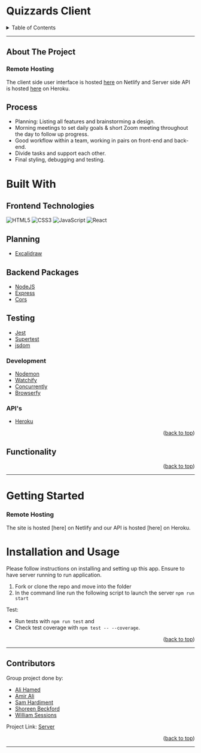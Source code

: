 # Quizzards Client 

<div id="top"></div>
<!-- TABLE OF CONTENTS -->
<details>
  <summary>Table of Contents</summary>
  <ol>
    <li>
      <a href="#about-the-project">About The Project</a>
      <ul>
        <li><a href="#process">Process</a></li>
      </ul>
    </li>
    <li>
       <a href="#built-with">Build With</a>
       </li>
    <li>
       <a href="#functionality">Functionality</a>
       </li>
    <li>
      <a href="#getting-started">Getting Started</a>
      <ul>
        <li><a href="#installation-and-usage">Installation and Usage</a></li>
      </ul>
    </li>
    <li><a href="#contributors">Contributors</a></li>
  </ol>
</details>

---

<!-- ABOUT THE PROJECT -->

## About The Project

### Remote Hosting

The client side user interface is hosted [here]() on Netlify
and Server side API is hosted [here]() on Heroku.


## Process

- Planning: Listing all features and brainstorming a design.
- Morning meetings to set daily goals & short Zoom meeting throughout the day to follow up progress.
- Good workflow within a team, working in pairs on front-end and back-end.
- Divide tasks and support each other.
- Final styling, debugging and testing.

<!-- BUILT WITH -->

# Built With

## Frontend Technologies

![HTML5](https://img.shields.io/badge/-HTML5-%23E44D27?style=flat-square&logo=html5&logoColor=ffffff)
![CSS3](https://img.shields.io/badge/-CSS3-%231572B6?style=flat-square&logo=css3)
![JavaScript](https://img.shields.io/badge/-JavaScript-%23F7DF1C?style=flat-square&logo=javascript&logoColor=000000&labelColor=%23F7DF1C&color=%23FFCE5A)
![React](https://img.shields.io/badge/-ReactJs-61DAFB?logo=react)

## Planning

- [Excalidraw](https://www.Excalidraw.com/)


## Backend Packages

- [NodeJS](https://nodejs.org/en/)
- [Express](https://expressjs.com/)
- [Cors](https://expressjs.com/en/resources/middleware/cors.html)

## Testing

- [Jest](https://jestjs.io/)
- [Supertest](https://github.com/visionmedia/supertest)
- [jsdom](https://jestjs.io/docs/tutorial-jquery)

### Development

- [Nodemon](https://www.npmjs.com/package/nodemon)
- [Watchify](https://www.npmjs.com/package/watchify)
- [Concurrently](https://www.npmjs.com/package/concurrently)
- [Browserfy](https://www.npmjs.com/package/browserify)

### API's

- [Heroku](https://www.heroku.com/)

<p align="right">(<a href="#top">back to top</a>)</p>


<!-- FUCNTIONALITY -->

## Functionality

<p align="right">(<a href="#top">back to top</a>)</p>

---

<!-- GETTING STARTED -->

# Getting Started

### Remote Hosting

The site is hosted [here] on Netlify
and our API is hosted [here] on Heroku.

<!-- INSTALLATION/USAGE EXAMPLES/TESTING -->

# Installation and Usage


Please follow instructions on installing and setting up this app. Ensure to have server running to run application.

1. Fork or clone the repo and move into the folder
2. In the command line run the following script to launch the server `npm run start`


Test:

- Run tests with `npm run test` and 
- Check test coverage with `npm test -- --coverage`.

<p align="right">(<a href="#top">back to top</a>)</p>

---

<!-- CONTACT/CONTRIBUTORS -->

## Contributors

Group project done by:

- <a href="https://github.com/alihamedali96">Ali Hamed</a>
- <a href="https://github.com/aha000111"> Amir Ali</a>
- <a href="https://github.com/SamHardiment">Sam Hardiment</a>
- <a href="https://github.com/shoreenb">Shoreen Beckford</a>
- <a href="https://github.com/Izgardon">William Sessions</a>


Project Link: [Server](https://github.com/SamHardiment/ServerQuizzards)

<p align="right">(<a href="#top">back to top</a>)</p>

---
